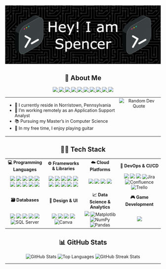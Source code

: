 <!-- Header Image -->
<p align="center">
  <img src="github-header-image.png" alt="GitHub Header Image" />
</p>


<!-- About Me Section -->
<h2 align="center">🌟 About Me</h2>
<p align="center">
  <!-- Social Media -->
  <a href="https://instagram.com/makes.spence">
    <img src="https://img.shields.io/badge/Instagram-E4405F?style=for-the-badge&logo=instagram&logoColor=white"/
  </a>
  <a href="https://tiktok.com/@makes.spence">
    <img src="https://img.shields.io/badge/TikTok-000000?style=for-the-badge&logo=tiktok&logoColor=white"/>
  </a>
  <a href="https://x.com/spencerjones99">
    <img src="https://img.shields.io/badge/Twitter-000000?style=for-the-badge&logo=x&logoColor=white"/>
  </a>
  <a href="https://youtube.com/@MakesSpence">
    <img src="https://img.shields.io/badge/YouTube-FF0000?style=for-the-badge&logo=youtube&logoColor=white"/>
  </a>
  <a href="https://pinterest.com/jonesspencer99">
    <img src="https://img.shields.io/badge/Pinterest-BD081C?style=for-the-badge&logo=pinterest&logoColor=white"/
  </a>
  <!-- Developer / Professional Platforms -->
  <a href="https://linkedin.com/in/spencervjones">
    <img src="https://img.shields.io/badge/LinkedIn-0077B5?style=for-the-badge&logo=linkedin&logoColor=white"/>
  </a>
  <a href="https://stackoverflow.com/users/28842474/spencer-jones">
    <img src="https://img.shields.io/badge/StackOverflow-FE7A16?style=for-the-badge&logo=stackoverflow&logoColor=white"/>
  </a>
  <a href="https://reddit.com/user/makesspenxe">
    <img src="https://img.shields.io/badge/Reddit-FF4500?style=for-the-badge&logo=reddit&logoColor=white"/>
  </a>
  <a href="https://twitch.tv/makesspence">
    <img src="https://img.shields.io/badge/Twitch-9146FF?style=for-the-badge&logo=twitch&logoColor=white"/>
  </a>
  <a href="mailto:SpencerVJones@Outlook.com"><img src="https://img.shields.io/badge/Email-D14836?style=for-the-badge&logo=gmail&logoColor=white"/>
  </a>
</p>

<!-- Bio & Dev Quote -->
<table width="100%" align="center">
  <tr>
    <td valign="center">
<!-- Bio -->
<ul>
  <li>💫 I currently reside in Norristown, Pennsylvania</li>
  <li>🔭 I’m working remotely as an Application Support Analyst</li>
  <li>📚 Pursuing my Master’s in Computer Science</li>
  <li>🎸 In my free time, I enjoy playing guitar</li>
</ul>
  </td>
  <td valign="top" align="center">
<!-- Dev Quote -->
<img src="https://quotes-github-readme.vercel.app/api?type=vertical&theme=dark" alt="Random Dev Quote" />
  </td>
</tr>
</table>

 <!-- Technical Information Section -->
<h2 align="center">🧑‍💻 Tech Stack</h2>
<table width="100%" align="center">
  <tr>
    <td align="center"><b>💻 Programming Languages</b></td>
    <td align="center"><b>⚙️ Frameworks & Libraries</b></td>
    <td align="center"><b>☁️ Cloud Platforms</b></td>
    <td align="center"><b>🧰 DevOps & CI/CD</b></td>
  </tr>
  <tr>
    <!-- Programming Languages -->
    <td align="center">
      <img src="https://skillicons.dev/icons?i=cs"/>
      <img src="https://skillicons.dev/icons?i=dart"/>
      <img src="https://skillicons.dev/icons?i=java"/>
      <img src="https://skillicons.dev/icons?i=js"/>
      <img src="https://skillicons.dev/icons?i=kotlin"/>
      <img src="https://skillicons.dev/icons?i=apple"/>
      <img src="https://skillicons.dev/icons?i=python"/>
      <img src="https://skillicons.dev/icons?i=swift"/>
      <img src="https://skillicons.dev/icons?i=html"/>
      <img src="https://skillicons.dev/icons?i=css"/>
    </td>
    <!-- Frameworks & Libraries -->
    <td align="center">
      <img src="https://skillicons.dev/icons?i=dotnet"/>
      <img src="https://skillicons.dev/icons?i=django"/>
      <img src="https://skillicons.dev/icons?i=fastapi"/>
      <img src="https://skillicons.dev/icons?i=flask"/>
      <img src="https://skillicons.dev/icons?i=flutter"/>
      <img src="https://skillicons.dev/icons?i=react"/>
      <img src="https://skillicons.dev/icons?i=express"/>
      <img src="https://skillicons.dev/icons?i=nextjs"/>
      <img src="https://skillicons.dev/icons?i=nodejs"/>
      <img src="https://skillicons.dev/icons?i=jquery"/>
    </td>
    <!-- Cloud Platforms -->
    <td align="center">
      <img src="https://skillicons.dev/icons?i=aws"/>
      <img src="https://skillicons.dev/icons?i=azure"/>
      <img src="https://skillicons.dev/icons?i=gcp"/>
      <img src="https://skillicons.dev/icons?i=firebase"/>
    </td>
    <!-- DevOps & CI/CD -->
    <td align="center">
      <img src="https://skillicons.dev/icons?i=docker"/>
      <img src="https://skillicons.dev/icons?i=postman"/>
      <img src="https://skillicons.dev/icons?i=wordpress"/>
      <img title="Jira" src="https://play-lh.googleusercontent.com/_AZCbg39DTuk8k3DiPRASr9EwyW058pOfzvAu1DsfN9ygtbOlbuucmXaHJi5ooYbokQX" height="47"/>
      <img title="Confluence" src="https://www.pillar.vc/playlist/wp-content/uploads/sites/3/2021/03/5_z16TbH_400x400.jpg" height="47"/>
      <img title="Trello" src="https://cdn.brandfetch.io/trello.com/fallback/lettermark/theme/dark/h/256/w/256/icon?c=1bfwsmEH20zzEfSNTed" height="47"/>
    </td>
  </tr>
  <tr>
    <td align="center"><b>🗃️ Databases</b></td>
    <td align="center"><b>🎨 Design & UI</b></td>
    <td align="center"><b>📈 Data Science & Analytics</b></td>
    <td align="center"><b>🎮 Game Development</b></td>
  </tr>
  <tr>
    <!-- Databases -->
    <td align="center">
      <img src="https://skillicons.dev/icons?i=dynamodb"/>
      <img src="https://skillicons.dev/icons?i=mongodb"/>
      <img src="https://skillicons.dev/icons?i=mysql"/>
      <img src="https://skillicons.dev/icons?i=postgres"/>
      <img src="https://skillicons.dev/icons?i=sqlite"/>
      <img title="SQL Server" src="https://www.zdnet.com/a/img/resize/a5409f7deafd16e7f250c3e0bd1caf89b4ca1bc3/2020/09/16/1283a783-c6d2-4bf4-a525-c54d9ac472ce/mssql.png?auto=webp&fit=crop&height=1200&width=1200" height="47"/>
    </td>
    <!-- Design & UI -->
    <td align="center">
      <img src="https://skillicons.dev/icons?i=illustrator"/>
      <img src="https://skillicons.dev/icons?i=photoshop"/>
      <img src="https://skillicons.dev/icons?i=blender"/>
      <img src="https://skillicons.dev/icons?i=figma"/>
      <img title="Canva" src="https://images-eds-ssl.xboxlive.com/image?url=4rt9.lXDC4H_93laV1_eHM0OYfiFeMI2p9MWie0CvL99U4GA1gf6_kayTt_kBblFwHwo8BW8JXlqfnYxKPmmBb8YkqrmoFjcMUJULGOJelB2xofORzok428pzl5FOCZ1jR6d6AlsapO6I1.UnqojcWdNNZUQOxtY.YjIfJF3TqY-&format=source" height="47"/>
    </td>
    <!-- Data Science & Analytics -->
    <td align="center">
      <img src="https://skillicons.dev/icons?i=anaconda"/>
      <img title="Matplotlib" src="https://encrypted-tbn0.gstatic.com/images?q=tbn:ANd9GcRd_3-4JIsx_ivTrRU-mA0jFcjLVsLzdU99TQ&s" height="47"/>
      <img title="NumPy" src="https://encrypted-tbn0.gstatic.com/images?q=tbn:ANd9GcSD7A1LMhho6nOw1ePGDxhc_KDWsK9kKmdDL3faqNE_kM8__7CxgdQhUwjmRVXIoHGcD0I&usqp=CAU" height="47"/>
      <img title="Pandas" src="https://encrypted-tbn0.gstatic.com/images?q=tbn:ANd9GcTCpCB6Du8H6Lrm5WIbDcdW59uqoSiL-eeTlw&s" height="47"/>
    </td>
    <!-- Game Development -->
    <td align="center">
      <img src="https://skillicons.dev/icons?i=unity"/>
    </td>
  </tr>
</table>


<!-- GitHub Stats Section -->
<h2 align="center">📊 GitHub Stats</h2>
<p align="center">
  <img src="https://github-readme-stats.vercel.app/api?username=spencervjones&theme=dark&hide_border=true&include_all_commits=true&count_private=true" alt="GitHub Stats"/>
  <img src="https://github-readme-stats.vercel.app/api/top-langs/?username=spencervjones&theme=dark&hide_border=true&include_all_commits=true&count_private=true&layout=compact" alt="Top Languages"/>
  <img src="https://github-readme-streak-stats.herokuapp.com/?user=spencervjones&theme=dark&hide_border=true" alt="GitHub Streak Stats"/><br>
</p>

---
